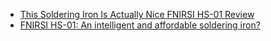 - [This Soldering Iron Is Actually Nice FNIRSI HS-01 Review](https://youtu.be/8TwQ5UTr2jI)
- [FNIRSI HS-01: An intelligent and affordable soldering iron?](https://youtu.be/utPeZeCng2M)
